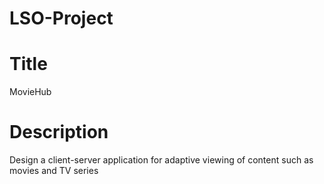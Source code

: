 # LSO-Project

# Title
MovieHub

# Description
Design a client-server application for adaptive viewing of content such as movies and TV series
